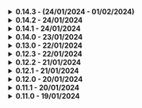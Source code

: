 <details>
  <summary><b>0.14.3 - (24/01/2024 - 01/02/2024)</b></summary>

- Auth: migración del sistema de autenticación a un archivo (un módulo externo) para mejor mantenimiento y migradas las rutas para el uso de este nuevo módulo

- Changelog: migración muy lenta y readaptación del changelog para un nuevo sistema que genera automáticamente el changelog de GitHub y el que está integrado en la web (muestra las 2 últimas entradas del changelog de GitHub)

- Frontend: link a la web de gestión de usuarios, apartado de gestión de usuarios, ruta de eliminación de usuarios

</details>

<details>
  <summary><b>0.14.2 - 24/01/2024</b></summary>

- Changelog: añadido un changelog generado automáticamente para que sea más consistente y fácil de mantener, además de que sea más sencillo de entender para el usuario

- changelogGen.js: script para generar el changelog automáticamente a partir de un JSON que se usará en la siguiente versión para el frontend (así los usuarios que usan la app están pendientes de los cambios que se realizan)

- Auth: fix un console.log que estaba marcado como fallo de seguridad por exponer la contraseña del usuario en consola

</details>


<details>
  <summary><b>0.14.1 - 24/01/2024</b></summary>

- Frontend: mejoras estéticas en la página de inicio de sesión y de registro

- Backend: cambios en las API de autenticación de usuarios

</details>

<details>
  <summary><b>0.14.0 - 23/01/2024</b></summary>

- Frontend: formulario de inicio de sesión y de registro

- Backend: autenticación básica de usuarios

</details>

<details>
  <summary><b>0.13.0 - 22/01/2024</b></summary>

- Frontend: añadir botón de clonar evento, que carga los datos del evento seleccionado para clonar, y los pone en el formulario de creación de evento y luego te permite editar todo menos la miniatura

- Backend: rework del sistema de eliminar los ficheros de póster, evitando que borre la miniatura si hay otra entrada usándola para que sea más sencillo, más seguro y para ahorrar espacio en el servidor (evitando tener que subir la misma cada vez que se crea un evento igual a otro)

</details>

<details>
  <summary><b>0.12.3 - 22/01/2024</b></summary>

- Frontend: añadir clase hide a subtitle para que no se vea nada cuando aún está obteniendo la información de los eventos, fixeados los links del sidebar para que lleven a las páginas correctas, añadir mensaje por si no hay eventos en el servidor

- Backend: rework completo del js que muestra la pantalla de la rpi, para mostrar los eventos de la semana siguiente si no quedan más esta semana, si no hay eventos entonces muestra un mensaje diciendo que no tiene mensajes

</details>

<details>
  <summary><b>0.12.2 - 21/01/2024</b></summary>

- Frontend: se ve la columna de tipo de evento en la lista de eventos, limitado el ancho de la descripción para que no se salga de la pantalla de la rpi

</details>

<details>
  <summary><b>0.12.1 - 21/01/2024</b></summary>

- Frontend: tipo de evento ya se ve en todas las partes

</details>

<details>
  <summary><b>0.12.0 - 20/01/2024</b></summary>

- Frontend: seleccionar el tipo de evento que es a la hora de crearlo y de editarlo (solo en la página de calendario)

- Backend: nueva propiedad añadida (categoría)

</details>

<details>
  <summary><b>0.11.1 - 20/01/2024</b></summary>

- CodeQL: añadido el workflow de CodeQL para poder analizar el código y encontrar posibles vulnerabilidades (solo de mi código, no de las dependencias)

- Wiki: añadida la documentación de la instalación y actualización del software en la wiki tanto para Node.js como para Docker

- Frontend: actualizado el link del aviso de nueva versión para que lleve a la wiki correctamente, cambiar el sidebar para que corresponda con los planes a futuros y que existan todos los apartados que deben existir en este momento

</details>

<details>
  <summary><b>0.11.0 - 19/01/2024</b></summary>

- Docker: añadidos los binds necesarios para que el container funcione correctamente y si se actualiza el código, se actualice en el container sin perder ninguno de los datos necesarios, como la base de datos, las miniaturas o el .env

- Dockerfile: cambiada la imagen base a node:18-alpine para reducir el tamaño del container (pasamos de 1.2GB a 300MB)

- Package.json: añadido el script `npm run docker:remove` para poder parar el container, eliminarlo y luego eliminar la imagen

- Index.js: cambiada la config del dotenv y comprobación de si existe la carpeta logs

</details>

